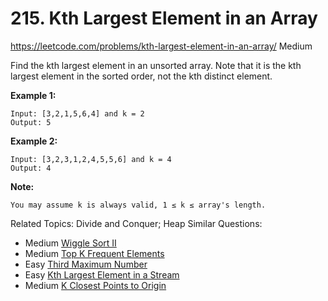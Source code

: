 # 215. Kth Largest Element in an Array
<https://leetcode.com/problems/kth-largest-element-in-an-array/>
Medium

Find the kth largest element in an unsorted array. Note that it is the kth largest element in the sorted order, not the kth distinct element.

**Example 1:**

    Input: [3,2,1,5,6,4] and k = 2
    Output: 5

**Example 2:**

    Input: [3,2,3,1,2,4,5,5,6] and k = 4
    Output: 4

**Note:**

    You may assume k is always valid, 1 ≤ k ≤ array's length.

Related Topics: Divide and Conquer; Heap
Similar Questions: 
* Medium [Wiggle Sort II](https://leetcode.com/problems/wiggle-sort-ii/)
* Medium [Top K Frequent Elements](https://leetcode.com/problems/top-k-frequent-elements/)
* Easy [Third Maximum Number](https://leetcode.com/problems/third-maximum-number/)
* Easy [Kth Largest Element in a Stream](https://leetcode.com/problems/third-maximum-number/)
* Medium [K Closest Points to Origin](https://leetcode.com/problems/k-closest-points-to-origin/)
